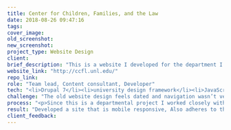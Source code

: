 ```yaml
---
title: Center for Children, Families, and the Law
date: 2018-08-26 09:47:16
tags:
cover_image:
old_screenshot:
new_screenshot:
project_type: Website Design
client:
brief_description: "This is a website I developed for the department I worked in." 
website_link: "http://ccfl.unl.edu/"
repo_link:
role: "Team lead, Content consultant, Developer"
tech: "<li>Drupal 7</li><li>university design framework</li><li>JavaScript</li><li>SCSS</li><li>HTML</li><li>Twig</li>"
challenge: "The old website design feels dated and navigation wasn’t very user friendly. It was difficult to navigate and locate information. The site was in need of a complete redesign and move to the university’s Drupal system." 
process: "<p>Since this is a departmental project I worked closely with the department’s director, various project directors, and a graphic designer in the department. I hold frequent meetings with various stakeholders and gathered requirements and feedback about the existing site. Existing content was inventoried and old and unnecessary content was removed. I lead the conversations surrounding the purpose of the site and branding and proposed a new look, content and marketing strategy which was well received. I also created a more intuitive information architecture based off on the content strategy and the team’s discussions.</p><p>Working with the university’s custom framework, I designed and developed custom layouts and components inside of Drupal. I also wrote custom JS widgets using vanilla JavaScript. and one such example is an accessible accordion which is implemented using AMD.</p><p>I also incorporated inclusive design and principles and UX best practices to elevate the site from good to better.</p>"
result: "Developed a site that is mobile responsive, Also adheres to the organization’s branding guidelines and WCAG 2.0 AA web accessibility standards. On the backend, I created many templated custom content types to help ease site maintenance by content editors and allow dynamic content aggregation and display though complex views. The department director was very pleased with the fresh look and the much improved site navigation."
client_feedback:
---
```

